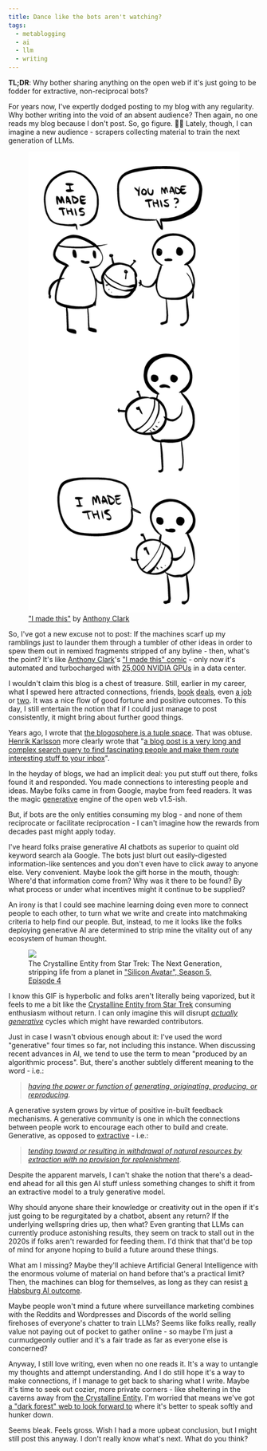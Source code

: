 ```yaml
---
title: Dance like the bots aren't watching?
tags:
  - metablogging
  - ai
  - llm
  - writing
---
```


**TL;DR**: Why bother sharing anything on the open web if it's just going to be fodder for extractive, non-reciprocal bots?

<!--more-->

For years now, I've expertly dodged posting to my blog with any regularity. Why bother writing into the void of an absent audience? Then again, no one reads my blog because I don't post. So, go figure. 🤷‍♂️ Lately, though, I can imagine a new audience - scrapers collecting material to train the next generation of LLMs.

<figure class="inset right">
  <a href="https://nedroidcomics.tumblr.com/post/41879001445/the-internet"><img src="./tumblr_7a923d7240b841bb5fff9902f4ac5b1d_106481a1_1280.png" /></a>
  <figcaption><a href="https://nedroidcomics.tumblr.com/post/41879001445/the-internet">"I made this"</a> by <a href="https://nedroid.com/about.php">Anthony Clark</a></figcaption>
</figure>

So, I've got a new excuse not to post: If the machines scarf up my ramblings just to launder them through a tumbler of other ideas in order to spew them out in remixed fragments stripped of any byline - then, what's the point? It's like [Anthony Clark](https://nedroid.com/about.php)'s ["I made this" comic](https://nedroidcomics.tumblr.com/post/41879001445/the-internet) - only now it's automated and turbocharged with [25,000 NVIDIA GPUs](https://www.reddit.com/r/aipromptprogramming/comments/11pt0fe/gpt5_is_currently_being_trained_on_25k_gpus_worth/) in a data center.

I wouldn't claim this blog is a chest of treasure. Still, earlier in my career, what I spewed here attracted connections, friends, [book](http://blog.lmorchard.com/2005/04/25/hacking-rss-and-atom-is-a-real-book/) [deals](http://blog.lmorchard.com/2006/08/09/hacking-delicious-is-out-and-about/), even [a job](http://blog.lmorchard.com/2006/06/24/go-west-young-man/) or [two](http://blog.lmorchard.com/2008/05/23/week-3-at-mozilla/). It was a nice flow of good fortune and positive outcomes. To this day, I still entertain the notion that if I could just manage to post consistently, it might bring about further good things.

Years ago, I wrote that [the blogosphere is a tuple space](https://blog.lmorchard.com/2005/01/12/the-blogosphere-as-a-tuple-space/). That was obtuse. [Henrik Karlsson](https://substack.com/@henrikkarlsson) more clearly wrote that "[a blog post is a very long and complex search query to find fascinating people and make them route interesting stuff to your inbox](https://www.henrikkarlsson.xyz/p/search-query)".

In the heyday of blogs, we had an implicit deal: you put stuff out there, folks found it and responded. You made connections to interesting people and ideas. Maybe folks came in from Google, maybe from feed readers. It was the magic [generative](https://www.merriam-webster.com/dictionary/generative) engine of the open web v1.5-ish.

But, if bots are the only entities consuming my blog - and none of them reciprocate or facilitate reciprocation - I can't imagine how the rewards from decades past might apply today.

I've heard folks praise generative AI chatbots as superior to quaint old keyword search ala Google. The bots just blurt out easily-digested information-like sentences and you don't even have to click away to anyone else. Very convenient. Maybe look the gift horse in the mouth, though: Where'd that information come from? Why was it there to be found? By what process or under what incentives might it continue to be supplied?

An irony is that I could see machine learning doing even more to connect people to each other, to turn what we write and create into matchmaking criteria to help find our people. But, instead, to me it looks like the folks deploying generative AI are determined to strip mine the vitality out of any ecosystem of human thought.

<figure>
  <img src="./genai-crystal-entity-7Y5AuXR-Imgur.gif" class="fullwidth" />
  <figcaption>The Crystalline Entity from Star Trek: The Next Generation, stripping life from a planet in <a href="https://www.imdb.com/title/tt0708774/">"Silicon Avatar", Season 5, Episode 4</a></figcaption>
</figure>

I know this GIF is hyperbolic and folks aren't literally being vaporized, but it feels to me a bit like the [Crystalline Entity from Star Trek](https://www.imdb.com/title/tt0708774/) consuming enthusiasm without return. I can only imagine this will disrupt [*actually generative*](https://www.merriam-webster.com/dictionary/generative) cycles which might have rewarded contributors.

Just in case I wasn't obvious enough about it: I've used the word "generative" four times so far, not including this instance. When discussing recent advances in AI, we tend to use the term to mean "produced by an algorithmic process". But, there's another subtlely different meaning to the word - i.e.:

> [*having the power or function of generating, originating, producing, or reproducing*](https://www.merriam-webster.com/dictionary/generative).

A generative system grows by virtue of positive in-built feedback mechanisms. A generative community is one in which the connections between people work to encourage each other to build and create. Generative, as opposed to [extractive](https://www.merriam-webster.com/dictionary/extractive) - i.e.:

> [*tending toward or resulting in withdrawal of natural resources by extraction with no provision for replenishment*](https://www.merriam-webster.com/dictionary/extractive).

Despite the apparent marvels, I can't shake the notion that there's a dead-end ahead for all this gen AI stuff unless something changes to shift it from an extractive model to a truly generative model.

Why should anyone share their knowledge or creativity out in the open if it's just going to be regurgitated by a chatbot, absent any return? If the underlying wellspring dries up, then what? Even granting that LLMs can currently produce astonishing results, they seem on track to stall out in the 2020s if folks aren't rewarded for feeding them. I'd think that that'd be top of mind for anyone hoping to build a future around these things.

What am I missing? Maybe they'll achieve Artificial General Intelligence with the enormous volume of material on hand before that's a practical limit? Then, the machines can blog for themselves, as long as they can resist [a Habsburg AI outcome](https://twitter.com/jathansadowski/status/1625245803211272194?lang=en&ref=wheresyoured.at).

Maybe people won't mind a future where surveillance marketing combines with the Reddits and Wordpresses and Discords of the world selling firehoses of everyone's chatter to train LLMs? Seems like folks really, really value not paying out of pocket to gather online - so maybe I'm just a curmudgeonly outlier and it's a fair trade as far as everyone else is concerned?

Anyway, I still love writing, even when no one reads it. It's a way to untangle my thoughts and attempt understanding. And I do still hope it's a way to make connections, if I manage to get back to sharing what I write. Maybe it's time to seek out cozier, more private corners - like sheltering in the caverns away from [the Crystalline Entity](https://memory-alpha.fandom.com/wiki/Crystalline_Entity). I'm worried that means we've got [a "dark forest" web to look forward to](https://www.youtube.com/watch?v=JrcbH0ge2WE) where it's better to speak softly and hunker down.

Seems bleak. Feels gross. Wish I had a more upbeat conclusion, but I might still post this anyway. I don't really know what's next. What do you think?